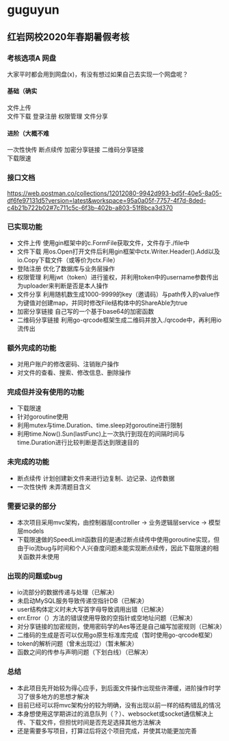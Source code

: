 # guguyun 
## 红岩网校2020年春期暑假考核 
### 考核选项A 网盘 
大家平时都会用到网盘(x)，有没有想过如果自己去实现一个网盘呢？ 
#### 基础（确实  
文件上传  
文件下载 
登录注册 
权限管理 
文件分享 
#### 进阶（大概不难 
一次性快传 
断点续传 
加密分享链接 
二维码分享链接  
下载限速 
### 接口文档 
https://web.postman.co/collections/12012080-9942d993-bd5f-40e5-8a05-df6fe97131d5?version=latest&workspace=95a0a05f-7757-4f7d-8ded-c4b21b722b02#7c711c5c-6f3b-402b-a803-51f8bca3d370 
### 已实现功能 
- 文件上传 
使用gin框架中的c.FormFile获取文件，文件存于./file中
- 文件下载 
用os.Open打开文件后利用gin框架中ctx.Writer.Header().Add以及io.Copy下载文件（或等价为ctx.File）
- 登陆注册 
优化了数据库与业务层操作 
- 权限管理 
利用jwt（token）进行鉴权，并利用token中的username参数传出为uploader来判断是否是本人操作
- 文件分享 
利用随机数生成1000-9999的key（邀请码）与path传入的value作为键值对创建map，并同时修改File结构体中的ShareAble为true
- 加密分享链接 
自己写的一个基于base64的加密函数
- 二维码分享链接 
利用go-qrcode框架生成二维码并放入./qrcode中，再利用io流传出
### 额外完成的功能 
- 对用户账户的修改密码、注销账户操作 
- 对文件的查看、搜索、修改信息、删除操作 
### 完成但并没有使用的功能 
- 下载限速  
- 针对goroutine使用 
- 利用mutex与time.Duration、time.sleep对goroutine进行限制 
- 利用time.Now().Sun(lastFunc)上一次执行到现在的间隔时间与time.Duration进行比较判断是否达到限速目的 
### 未完成的功能 
- 断点续传 
计划创建新文件来进行边复制、边记录、边传数据 
- 一次性快传 
未弄清题目含义 
### 需要记录的部分 
- 本次项目采用mvc架构，由控制器层controller -> 业务逻辑层service -> 模型层models 
- 下载限速做的SpeedLimit函数目的是通过断点续传中使用goroutine实现，但由于io流bug与时间和个人兴奋度问题未能实现断点续传，因此下载限速的相关函数并未使用 
### 出现的问题或bug 
- io流部分的数据传递与处理（已解决） 
- 未启动MySQL服务导致传递空指针DB（已解决） 
- user结构体定义时未大写首字母导致调用出错（已解决）  
- err.Error（）方法的错误使用导致的空指针或空地址问题（已解决） 
- 对分享链接的加密规则，使用密码学的Aes等还是自己编写加密规则（已解决） 
- 二维码的生成是否可以仅用go原生标准库完成（暂时使用go-qrcode框架） 
- token的解析问题（曾未出现过）（暂未解决） 
- 函数之间的传参与声明问题（下划白线）（已解决） 
### 总结 
- 本此项目先开始较为得心应手，到后面文件操作出现些许滞缓，进阶操作时学习了很多地方的思想才解决 
- 目前已经可以将mvc架构分的较为明确，没有出现以前一样的结构错乱的情况 
- 本身想使用这学期讲过的消息队列（？）、websocket或socket通信解决上传、下载文件，但担忧时间是否充足选择其他方法解决 
- 还是需要多写项目，打算过后将这个项目完成，并使其功能更加完善 
